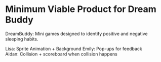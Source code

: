 # Minimum Viable Product for Dream Buddy
DreamBuddy: Mini games designed to identify positive and negative sleeping habits.

Lisa: Sprite Animation + Background
Emily: Pop-ups for feedback  
Aidan: Collision + scoreboard when collision happens
